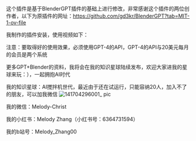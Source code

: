 这个插件是基于BlenderGPT插件的基础上进行修改，非常感谢这个插件的两位创作者，以下为原插件的网址：https://github.com/gd3kr/BlenderGPT?tab=MIT-1-ov-file

我制作的插件安装，使用视频如下：

注意：要取得好的使用效果，必须使用GPT-4的API，GPT-4的API与20美元每月的会员是两个系统

更多GPT+Blender的资料，我将会在我的知识星球陆续发布，欢迎大家进我的星球来玩：），一起拥抱AI时代

我的知识星球：AI搅拌机世代，最近由于还在试运行，只能容纳20人，加入不了的朋友，可以加我微信
![141704296001_ pic](https://github.com/Melody4Zhang/Blender-flower-agent/assets/154543222/6e040e29-e556-4139-989f-2a275b96be08)


我的微信：Melody-Christ

我的小红书：Melody Zhang（小红书号：6364731594）

我的b站号：Melody_Zhang00


